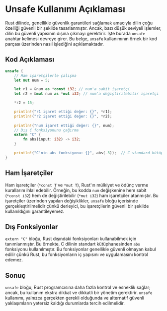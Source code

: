 # Unsafe Kullanımı Açıklaması

Rust dilinde, genellikle güvenlik garantileri sağlamak amacıyla dilin çoğu özelliği güvenli bir şekilde tasarlanmıştır. Ancak, bazı düşük seviyeli işlemler, dilin bu güvenli yapısının dışına çıkmayı gerektirir. İşte burada `unsafe` anahtar kelimesi devreye girer. Bu belge, `unsafe` kullanımının örnek bir kod parçası üzerinden nasıl işlediğini açıklamaktadır.

## Kod Açıklaması

```rust
unsafe {
    // Ham işaretçilerle çalışma
    let mut num = 5;

    let r1 = &num as *const i32; // num'a sabit işaretçi
    let r2 = &mut num as *mut i32; // num'a değiştirilebilir işaretçi

    *r2 = 15;

    println!("r1 işaret ettiği değer: {}", *r1);
    println!("r2 işaret ettiği değer: {}", *r2);
    
    println!("num işaret ettiği değer: {}", num);
    // Dış C fonksiyonunu çağırma
    extern "C" {
        fn abs(input: i32) -> i32;
    }

    println!("C'nin abs fonksiyonu: {}", abs(-3));  // C standard kütüphanesinden bir fonksiyon
}
```
## Ham İşaretçiler

Ham işaretçiler (`*const T` ve `*mut T`), Rust'ın mülkiyet ve ödünç verme kurallarını ihlal edebilir. Örneğin, bu kodda `num` değişkenine hem sabit (`*const i32`) hem de değiştirilebilir (`*mut i32`) ham işaretçiler atanmıştır. Bu işaretçiler üzerinden yapılan değişiklikler, `unsafe` bloğu içerisinde gerçekleştirilmelidir çünkü derleyici, bu işaretçilerin güvenli bir şekilde kullanıldığını garantileyemez.

## Dış Fonksiyonlar

`extern "C"` bloğu, Rust dışındaki fonksiyonları kullanabilmek için tanımlanmıştır. Bu örnekte, C dilinin standart kütüphanesinden `abs` fonksiyonu kullanılmıştır. Bu fonksiyonlar genellikle güvenli olmayan kabul edilir çünkü Rust, bu fonksiyonların iç yapısını ve uygulamasını kontrol edemez.

## Sonuç

`unsafe` bloğu, Rust programcısına daha fazla kontrol ve esneklik sağlar; ancak, bu kullanım ekstra dikkat ve dikkatli bir yönetim gerektirir. `unsafe` kullanımı, yalnızca gerçekten gerekli olduğunda ve alternatif güvenli yaklaşımların yetersiz kaldığı durumlarda tercih edilmelidir.
